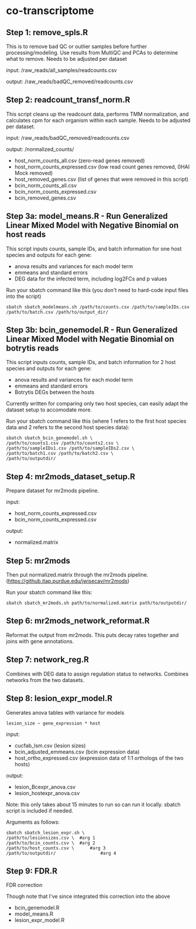 # co-transcriptome

## Step 1: remove_spls.R

This is to remove bad QC or outlier samples before further processing/modeling. Use results from MultiQC and PCAs to determine what to remove. Needs to be adjusted per dataset

input: /raw_reads/all_samples/readcounts.csv

output: /raw_reads/badQC_removed/readcounts.csv

## Step 2: readcount_transf_norm.R

This script cleans up the readcount data, performs TMM normalization, and calculates cpm for each organism within each sample. Needs to be adjusted per dataset.

input: /raw_reads/badQC_removed/readcounts.csv

output: /normalized_counts/
- host_norm_counts_all.csv (zero-read genes removed)
- host_norm_counts_expressed.csv (low read count genes removed, 0HAI Mock removed)
- host_removed_genes.csv (list of genes that were removed in this script)
- bcin_norm_counts_all.csv
- bcin_norm_counts_expressed.csv
- bcin_removed_genes.csv

## Step 3a: model_means.R - Run Generalized Linear Mixed Model with Negative Binomial on host reads

This script inputs counts, sample IDs, and batch information for one host species and outputs for each gene:

- anova results and variances for each model term
- emmeans and standard errors
- DEG data for the infected term, including log2FCs and p values

Run your sbatch command like this (you don't need to hard-code input files into the script)

`sbatch sbatch_modelmeans.sh /path/to/counts.csv /path/to/sampleIDs.csv /path/to/batch.csv /path/to/output_dir/`

## Step 3b: bcin_genemodel.R - Run Generalized Linear Mixed Model with Negatie Binomial on botrytis reads

This script inputs counts, sample IDs, and batch information for 2 host species and outputs for each gene:

- anova results and variances for each model term
- emmeans and standard errors
- Botrytis DEGs between the hosts

Currently written for comparing only two host species, can easily adapt the dataset setup to accomodate more.

Run your sbatch command like this (where 1 refers to the first host species data and 2 refers to the second host species data):

```
sbatch sbatch_bcin_genemodel.sh \
/path/to/counts1.csv /path/to/counts2.csv \
/path/to/sampleIDs1.csv /path/to/sampleIDs2.csv \
/path/to/batch1.csv /path/to/batch2.csv \
/path/to/outputdir/
```

## Step 4: mr2mods_dataset_setup.R

Prepare dataset for mr2mods pipeline. 

input:
- host_norm_counts_expressed.csv
- bcin_norm_counts_expressed.csv

output:
- normalized.matrix

## Step 5: mr2mods

Then put normalized.matrix through the mr2mods pipeline. (https://github.itap.purdue.edu/jwisecav/mr2mods)

Run your sbatch command like this:

`sbatch sbatch_mr2mods.sh path/to/normalized.matrix path/to/outputdir/`

## Step 6: mr2mods_network_reformat.R

Reformat the output from mr2mods. This puts decay rates together and joins with gene annotations.

## Step 7: network_reg.R

Combines with DEG data to assign regulation status to networks. Combines networks from the two datasets.

## Step 8: lesion_expr_model.R

Generates anova tables with variance for models

`lesion_size ~ gene_expression * host`

input:
- cucfab_lsm.csv (lesion sizes)
- bcin_adjusted_emmeans.csv (bcin expression data)
- host_ortho_expressed.csv (expression data of 1:1 orthologs of the two hosts)

output:
- lesion_Bcexpr_anova.csv
- lesion_hostexpr_anova.csv

Note: this only takes about 15 minutes to run so can run it locally. sbatch script is included if needed.

Arguments as follows:

```
sbatch sbatch_lesion_expr.sh \
/path/to/lesionsizes.csv \	#arg 1
/path/to/bcin_counts.csv \	#arg 2
/path/to/host_counts.csv \		#arg 3
/path/to/outputdir/					#arg 4
```

## Step 9: FDR.R

FDR correction

Though note that I've since integrated this correction into the above

- bcin_genemodel.R
- model_means.R
- lesion_expr_model.R